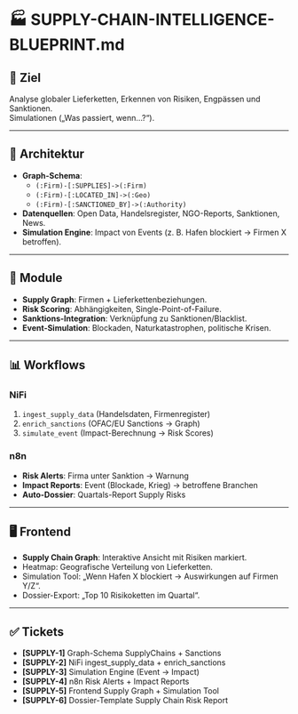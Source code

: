 # 🏭 SUPPLY-CHAIN-INTELLIGENCE-BLUEPRINT.md

## 🎯 Ziel
Analyse globaler Lieferketten, Erkennen von Risiken, Engpässen und Sanktionen.  
Simulationen („Was passiert, wenn…?“).

---

## 🧭 Architektur
- **Graph-Schema**:  
  - `(:Firm)-[:SUPPLIES]->(:Firm)`  
  - `(:Firm)-[:LOCATED_IN]->(:Geo)`  
  - `(:Firm)-[:SANCTIONED_BY]->(:Authority)`  
- **Datenquellen**: Open Data, Handelsregister, NGO-Reports, Sanktionen, News.  
- **Simulation Engine**: Impact von Events (z. B. Hafen blockiert → Firmen X betroffen).  

---

## 🔬 Module
- **Supply Graph**: Firmen + Lieferkettenbeziehungen.  
- **Risk Scoring**: Abhängigkeiten, Single-Point-of-Failure.  
- **Sanktions-Integration**: Verknüpfung zu Sanktionen/Blacklist.  
- **Event-Simulation**: Blockaden, Naturkatastrophen, politische Krisen.  

---

## 📊 Workflows
### NiFi
1. `ingest_supply_data` (Handelsdaten, Firmenregister)  
2. `enrich_sanctions` (OFAC/EU Sanctions → Graph)  
3. `simulate_event` (Impact-Berechnung → Risk Scores)

### n8n
- **Risk Alerts**: Firma unter Sanktion → Warnung  
- **Impact Reports**: Event (Blockade, Krieg) → betroffene Branchen  
- **Auto-Dossier**: Quartals-Report Supply Risks

---

## 🖥️ Frontend
- **Supply Chain Graph**: Interaktive Ansicht mit Risiken markiert.  
- Heatmap: Geografische Verteilung von Lieferketten.  
- Simulation Tool: „Wenn Hafen X blockiert → Auswirkungen auf Firmen Y/Z“.  
- Dossier-Export: „Top 10 Risikoketten im Quartal“.

---

## ✅ Tickets
- **[SUPPLY-1]** Graph-Schema SupplyChains + Sanctions  
- **[SUPPLY-2]** NiFi ingest_supply_data + enrich_sanctions  
- **[SUPPLY-3]** Simulation Engine (Event → Impact)  
- **[SUPPLY-4]** n8n Risk Alerts + Impact Reports  
- **[SUPPLY-5]** Frontend Supply Graph + Simulation Tool  
- **[SUPPLY-6]** Dossier-Template Supply Chain Risk Report
